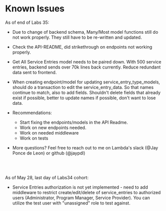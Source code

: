 # Known Issues

As of end of Labs 35:

- Due to change of backend schema, Many/Most model functions still do not work properly. They still have to be re-written and updated.

- Check the API-README, did strikethrough on endpoints not working properly.

- Get All Service Entries model needs to be paired down. With 500 service entries, backend sends over 70k lines back currently. Reduce redundant data sent to frontend.

- When creating endpoint/model for updating service_entry_type_models, should do a transaction to edit the service_entry_data. So that names continue to match, also to add fields. Shouldn't delete fields that already exist if possible, better to update names if possible, don't want to lose data.

- Recommendations:

  - Start fixing the endpoints/models in the API Readme.
  - Work on new endpoints needed.
  - Work on needed middleware
  - Work on tests

- More questions? Feel free to reach out to me on Lambda's slack (@Jay Ponce de Leon) or github (@jaypdl)

<br>
<br>

As of May 28, last day of Labs34 cohort:

- Service Entries authorization is not yet implemented - need to add middleware to restrict create/edit/delete of service_entries to authorized users (Administrator, Program Manager, Service Provider). You can utilize the test user with "unassigned" role to test against.
